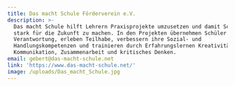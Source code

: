 ```yaml
---
title: Das macht Schule Förderverein e.V.
description: >-
  Das macht Schule hilft Lehrern Praxisprojekte umzusetzen und damit Schüler
  stark für die Zukunft zu machen. In den Projekten übernehmen Schüler
  Verantwortung, erleben Teilhabe, verbessern ihre Sozial- und
  Handlungskompetenzen und trainieren durch Erfahrungslernen Kreativität,
  Kommunikation, Zusammenarbeit und kritisches Denken.
email: gebert@das-macht-schule.net
link: 'https://www.das-macht-schule.net/'
image: /uploads/Das_macht_Schule.jpg
---
```


